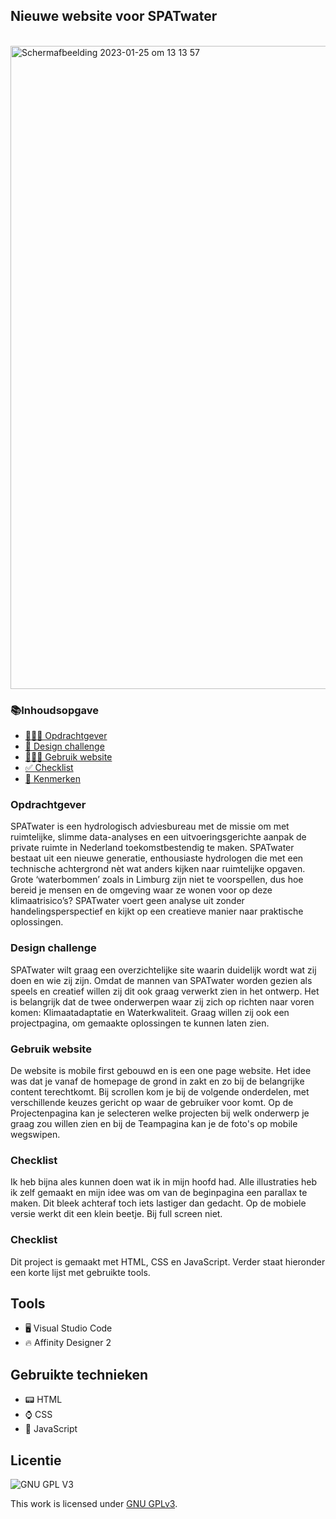 <h2>Nieuwe website voor SPATwater</h2>
<br>
<img width="1029" alt="Schermafbeelding 2023-01-25 om 13 13 57" src="https://user-images.githubusercontent.com/112857444/214560755-365fafed-0537-4cd1-a9cf-ff3aadfd4ab1.png">

<h3>📚Inhoudsopgave</h3>
<ul>
        <li><a href="#Opdrachtgever"> 👨🏼‍💼 Opdrachtgever</a></li> 
<li><a href="#Designchallenge"> 🚀 Design challenge</a></li>  
<li><a href="#Gebruik"> 👩🏽‍💻 Gebruik website</a></li>  
<li><a href="#Checklist"> ✅ Checklist</a></li> 
<li><a href="#Kenmerken"> 📱 Kenmerken</a></li> 
</ul>

<h3 id="#Opdrachtgever"> Opdrachtgever</h3>
SPATwater is een hydrologisch adviesbureau met de missie om met ruimtelijke, slimme data-analyses en een uitvoeringsgerichte aanpak de private ruimte in Nederland toekomstbestendig te maken. SPATwater bestaat uit een nieuwe generatie, enthousiaste hydrologen die met een technische achtergrond nèt wat anders kijken naar ruimtelijke opgaven. Grote ‘waterbommen’ zoals in Limburg zijn niet te voorspellen, dus hoe bereid je mensen en de omgeving waar ze wonen voor op deze klimaatrisico’s? SPATwater voert geen analyse uit zonder handelingsperspectief en kijkt op een creatieve manier naar praktische oplossingen.


<h3 id="#Designchallenge"> Design challenge</h3>
SPATwater wilt graag een overzichtelijke site waarin duidelijk wordt wat zij doen en wie zij zijn. Omdat de mannen van SPATwater worden gezien als speels en creatief willen zij dit ook graag verwerkt zien in het ontwerp. Het is belangrijk dat de twee onderwerpen waar zij zich op richten naar voren komen: Klimaatadaptatie en Waterkwaliteit. Graag willen zij ook een projectpagina, om gemaakte oplossingen te kunnen laten zien.

        
<h3 id="#Gebruik">Gebruik website</h3>
De website is mobile first gebouwd en is een one page website. Het idee was dat je vanaf de homepage de grond in zakt en zo bij de belangrijke content terechtkomt. Bij scrollen kom je bij de volgende onderdelen, met verschillende keuzes gericht op waar de gebruiker voor komt. Op de Projectenpagina kan je selecteren welke projecten bij welk onderwerp je graag zou willen zien en bij de Teampagina kan je de foto's op mobile wegswipen. 
        
<h3 id="#Checklist">Checklist</h3>
Ik heb bijna ales kunnen doen wat ik in mijn hoofd had. Alle illustraties heb ik zelf gemaakt en mijn idee was om van de beginpagina een parallax te maken. Dit bleek achteraf toch iets lastiger dan gedacht. Op de mobiele versie werkt dit een klein beetje. Bij full screen niet. 
        
<h3 id="#Kenmerken">Checklist</h3>
Dit project is gemaakt met HTML, CSS en JavaScript. Verder staat hieronder een korte lijst met gebruikte tools.

<h2>Tools</h2>
<ul>
        <li> 🖥️ Visual Studio Code</li>
  <li>🔥 Affinity Designer 2</li>
</ul>

<h2>Gebruikte technieken</h2>
<ul>
<li>📟 HTML</li>
        <li>⌚ CSS</li>
        <li>📲 JavaScript</li>
  </ul>      


## Licentie

![GNU GPL V3](https://www.gnu.org/graphics/gplv3-127x51.png)

This work is licensed under [GNU GPLv3](./LICENSE).
